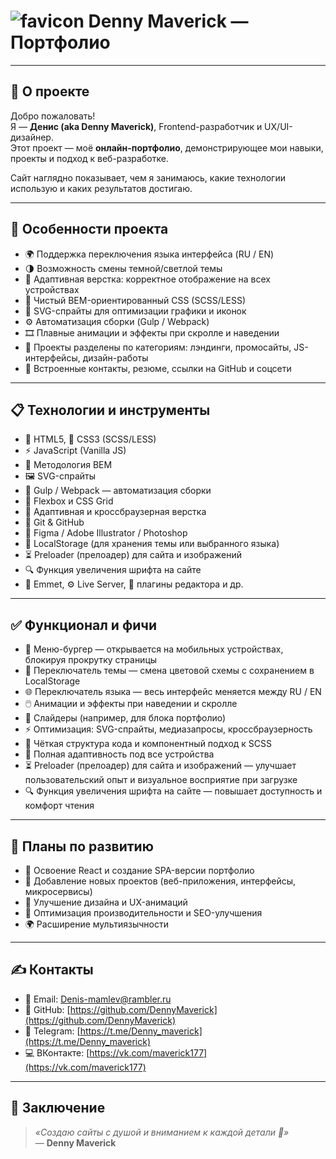 # ![favicon](https://dennymaverick.github.io/My-portfolio/favicon.ico) Denny Maverick — Портфолио

---

## 🎯 О проекте

Добро пожаловать!  
Я — **Денис (aka Denny Maverick)**, Frontend-разработчик и UX/UI-дизайнер.  
Этот проект — моё **онлайн-портфолио**, демонстрирующее мои навыки, проекты и подход к веб-разработке.

Сайт наглядно показывает, чем я занимаюсь, какие технологии использую и каких результатов достигаю.

---

## 🧩 Особенности проекта

- 🌍 Поддержка переключения языка интерфейса (RU / EN)  
- 🌗 Возможность смены темной/светлой темы  
- 📱 Адаптивная верстка: корректное отображение на всех устройствах  
- 💎 Чистый BEM-ориентированный CSS (SCSS/LESS)  
- 🧠 SVG-спрайты для оптимизации графики и иконок  
- ⚙️ Автоматизация сборки (Gulp / Webpack)  
- 🎞️ Плавные анимации и эффекты при скролле и наведении  
- 🧰 Проекты разделены по категориям: лэндинги, промосайты, JS-интерфейсы, дизайн-работы  
- 📇 Встроенные контакты, резюме, ссылки на GitHub и соцсети

---

## 📋 Технологии и инструменты

- 🧱 HTML5, 🎨 CSS3 (SCSS/LESS)  
- ⚡ JavaScript (Vanilla JS)  
- 🧩 Методология BEM  
- 🖼️ SVG-спрайты  
- 🧰 Gulp / Webpack — автоматизация сборки  
- 🧭 Flexbox и CSS Grid  
- 📱 Адаптивная и кроссбраузерная верстка  
- 🧠 Git & GitHub  
- 🎨 Figma / Adobe Illustrator / Photoshop  
- 💾 LocalStorage (для хранения темы или выбранного языка)  
- ⏳ Preloader (прелоадер) для сайта и изображений  
- 🔍 Функция увеличения шрифта на сайте  
- 🧮 Emmet, ⚙️ Live Server, 🧩 плагины редактора и др.

---

## ✅ Функционал и фичи

- 🍔 Меню-бургер — открывается на мобильных устройствах, блокируя прокрутку страницы  
- 🔄 Переключатель темы — смена цветовой схемы с сохранением в LocalStorage  
- 🌐 Переключатель языка — весь интерфейс меняется между RU / EN  
- 🖱️ Анимации и эффекты при наведении и скролле  
- 🧩 Слайдеры (например, для блока портфолио)  
- ⚡ Оптимизация: SVG-спрайты, медиазапросы, кроссбраузерность  
- 🧱 Чёткая структура кода и компонентный подход к SCSS  
- 📱 Полная адаптивность под все устройства  
- ⏳ Preloader (прелоадер) для сайта и изображений — улучшает пользовательский опыт и визуальное восприятие при загрузке  
- 🔍 Функция увеличения шрифта на сайте — повышает доступность и комфорт чтения

---

## 🌟 Планы по развитию

- 🔧 Освоение React и создание SPA-версии портфолио  
- 🧠 Добавление новых проектов (веб-приложения, интерфейсы, микросервисы)  
- 🎨 Улучшение дизайна и UX-анимаций  
- 🚀 Оптимизация производительности и SEO-улучшения  
- 🌍 Расширение мультиязычности

---

## ✍️ Контакты

- 📧 Email: Denis-mamlev@rambler.ru  
- 🐙 GitHub: [https://github.com/DennyMaverick](https://github.com/DennyMaverick)  
- 💬 Telegram: [https://t.me/Denny_maverick](https://t.me/Denny_maverick)  
- 💻 ВКонтакте: [https://vk.com/maverick177](https://vk.com/maverick177)

---

## 💬 Заключение

> _«Создаю сайты с душой и вниманием к каждой детали 💚»_  
> — **Denny Maverick**
